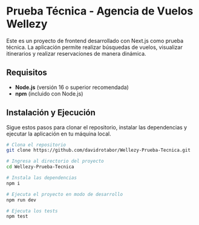 # Prueba Técnica - Agencia de Vuelos Wellezy

Este es un proyecto de frontend desarrollado con Next.js como prueba técnica. La aplicación permite realizar búsquedas de vuelos, visualizar itinerarios y realizar reservaciones de manera dinámica.

## Requisitos

- **Node.js** (versión 16 o superior recomendada)
- **npm** (incluido con Node.js)

## Instalación y Ejecución

Sigue estos pasos para clonar el repositorio, instalar las dependencias y ejecutar la aplicación en tu máquina local.

```bash
# Clona el repositorio
git clone https://github.com/davidrotabor/Wellezy-Prueba-Tecnica.git

# Ingresa al directorio del proyecto
cd Wellezy-Prueba-Tecnica

# Instala las dependencias
npm i

# Ejecuta el proyecto en modo de desarrollo
npm run dev

# Ejecuta los tests
npm test
